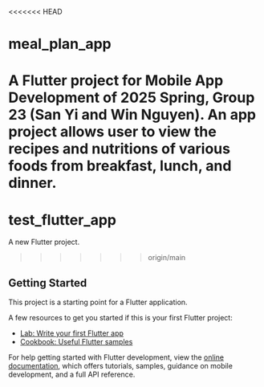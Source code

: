<<<<<<< HEAD
# meal_plan_app

A Flutter project for Mobile App Development of 2025 Spring, Group 23 (San Yi and Win Nguyen). 
An app project allows user to view the recipes and nutritions of various foods from breakfast, lunch, and dinner.
=======
# test_flutter_app

A new Flutter project.
>>>>>>> origin/main

## Getting Started

This project is a starting point for a Flutter application.

A few resources to get you started if this is your first Flutter project:

- [Lab: Write your first Flutter app](https://docs.flutter.dev/get-started/codelab)
- [Cookbook: Useful Flutter samples](https://docs.flutter.dev/cookbook)

For help getting started with Flutter development, view the
[online documentation](https://docs.flutter.dev/), which offers tutorials,
samples, guidance on mobile development, and a full API reference.

